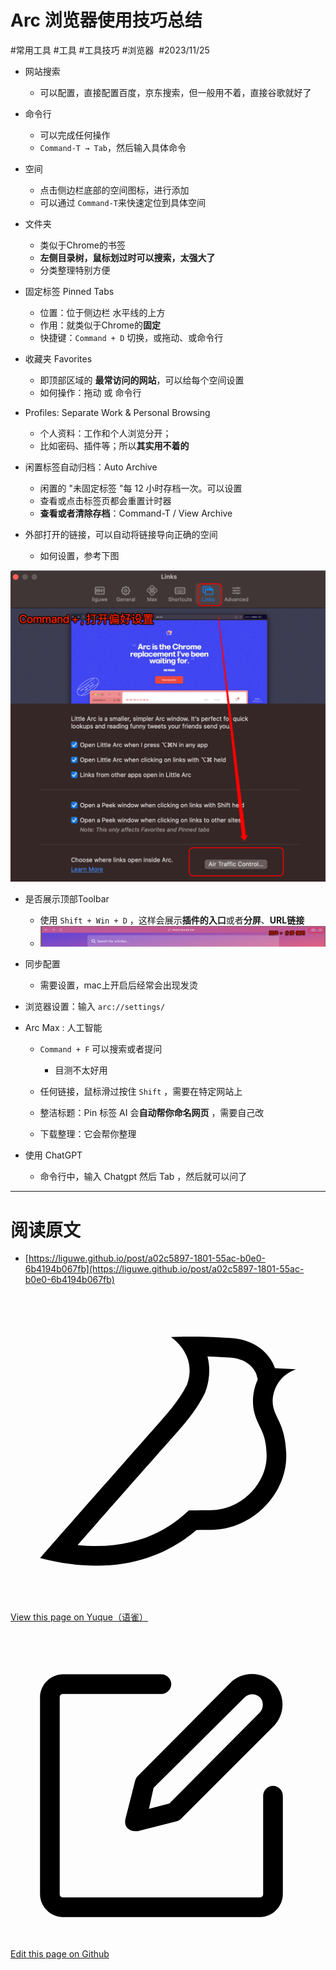 
# Arc 浏览器使用技巧总结

#常用工具 #工具 #工具技巧 #浏览器  #2023/11/25

- 网站搜索

   - 可以配置，直接配置百度，京东搜索，但一般用不着，直接谷歌就好了
- 命令行

   - 可以完成任何操作
   - `Command-T → Tab`，然后输入具体命令
- 空间

   - 点击侧边栏底部的空间图标，进行添加
   - 可以通过 `Command-T`来快速定位到具体空间
- 文件夹

   - 类似于Chrome的书签
   - **左侧目录树，鼠标划过时可以搜索，太强大了**
   - 分类整理特别方便
- 固定标签 Pinned Tabs

   - 位置：位于侧边栏 水平线的上方
   - 作用：就类似于Chrome的**固定**
   - 快捷键：`Command + D` 切换，或拖动、或命令行
- 收藏夹 Favorites

   - 即顶部区域的 **最常访问的网站**，可以给每个空间设置
   - 如何操作：拖动 或 命令行
- Profiles: Separate Work & Personal Browsing

   - 个人资料：工作和个人浏览分开；
   - 比如密码、插件等；所以**其实用不着的**
- 闲置标签自动归档：Auto Archive

   - 闲置的 "未固定标签 "每 12 小时存档一次。可以设置
   - 查看或点击标签页都会重置计时器
   - **查看或者清除存档**：Command-T / View Archive
- 外部打开的链接，可以自动将链接导向正确的空间

   - 如何设置，参考下图

![](images/7519566ad3af746f58e8c64afb550dbb.png)
- 是否展示顶部Toolbar

   - 使用 `Shift + Win + D` ，这样会展示**插件的入口**或者**分屏**、**URL链接**
   - ![](images/ec3bbf2b8b39bf2b20cf9a5d236b1fd8.png)
- 同步配置

   - 需要设置，mac上开启后经常会出现发烫
- 浏览器设置：输入 `arc://settings/`
- Arc Max : 人工智能

   - `Command + F` 可以搜索或者提问

      - 目测不太好用
   - 任何链接，鼠标滑过按住 `Shift` ，需要在特定网站上
   - 整洁标题：Pin 标签 AI 会**自动帮你命名网页** ，需要自己改
   - 下载整理：它会帮你整理
- 使用 ChatGPT

   - 命令行中，输入 Chatgpt 然后 Tab ，然后就可以问了

---


# 阅读原文

- [https://liguwe.github.io/post/a02c5897-1801-55ac-b0e0-6b4194b067fb](https://liguwe.github.io/post/a02c5897-1801-55ac-b0e0-6b4194b067fb)

<div class="liguwe-doc-footer" id="liguwe.site.blog-doc-footer">
            <div class="liguwe-doc-footer-edit-link">
                <p class="liguwe-doc-footer-p">
                    <svg t="1687912573060" class="icon" viewBox="0 0 1024 1024" version="1.1" xmlns="http://www.w3.org/2000/svg" p-id="1498">
                        <path d="M854.6 370.6c-9.9-39.4 9.9-102.2 73.4-124.4l-67.9-3.6s-25.7-90-143.6-98c-117.8-8.1-194.9-3-195-3 0.1 0 87.4 55.6 52.4 154.7-25.6 52.5-65.8 95.6-108.8 144.7-1.3 1.3-2.5 2.6-3.5 3.7C319.4 605 96 860 96 860c245.9 64.4 410.7-6.3 508.2-91.1 20.5-0.2 35.9-0.3 46.3-0.3 135.8 0 250.6-117.6 245.9-248.4-3.2-89.9-31.9-110.2-41.8-149.6z m-204.1 334c-10.6 0-26.2 0.1-46.8 0.3l-23.6 0.2-17.8 15.5c-47.1 41-104.4 71.5-171.4 87.6-52.5 12.6-110 16.2-172.7 9.6 18-20.5 36.5-41.6 55.4-63.1 92-104.6 173.8-197.5 236.9-268.5l1.4-1.4 1.3-1.5c4.1-4.6 20.6-23.3 24.7-28.1 9.7-11.1 17.3-19.9 24.5-28.6 30.7-36.7 52.2-67.8 69-102.2l1.6-3.3 1.2-3.4c13.7-38.8 15.4-76.9 6.2-112.8 22.5 0.7 46.5 1.9 71.7 3.6 33.3 2.3 55.5 12.9 71.1 29.2 5.8 6 10.2 12.5 13.4 18.7 1 2 1.7 3.6 2.3 5l5 17.7c-15.7 34.5-19.9 73.3-11.4 107.2 3 11.8 6.9 22.4 12.3 34.4 2.1 4.7 9.5 20.1 11 23.3 10.3 22.7 15.4 43 16.7 78.7 3.3 94.6-82.7 181.9-182 181.9z"
                              p-id="1499" ></path>
                    </svg>
                    <a href="https://www.yuque.com/liguwe/post/a02c5897-1801-55ac-b0e0-6b4194b067fb" target="_blank" class="liguwe-doc-footer-edit-link-a">
                        View this page on Yuque（语雀）
                    </a>
                </p>
                <p class="liguwe-doc-footer-p">
                    <svg t="1687913054251" class="icon" viewBox="0 0 1024 1024" version="1.1" xmlns="http://www.w3.org/2000/svg" p-id="5173"><path d="M853.333333 501.333333c-17.066667 0-32 14.933333-32 32v320c0 6.4-4.266667 10.666667-10.666666 10.666667H170.666667c-6.4 0-10.666667-4.266667-10.666667-10.666667V213.333333c0-6.4 4.266667-10.666667 10.666667-10.666666h320c17.066667 0 32-14.933333 32-32s-14.933333-32-32-32H170.666667c-40.533333 0-74.666667 34.133333-74.666667 74.666666v640c0 40.533333 34.133333 74.666667 74.666667 74.666667h640c40.533333 0 74.666667-34.133333 74.666666-74.666667V533.333333c0-17.066667-14.933333-32-32-32z"  p-id="5174"></path><path d="M405.333333 484.266667l-32 125.866666c-2.133333 10.666667 0 23.466667 8.533334 29.866667 6.4 6.4 14.933333 8.533333 23.466666 8.533333h8.533334l125.866666-32c6.4-2.133333 10.666667-4.266667 14.933334-8.533333l300.8-300.8c38.4-38.4 38.4-102.4 0-140.8-38.4-38.4-102.4-38.4-140.8 0L413.866667 469.333333c-4.266667 4.266667-6.4 8.533333-8.533334 14.933334z m59.733334 23.466666L761.6 213.333333c12.8-12.8 36.266667-12.8 49.066667 0 12.8 12.8 12.8 36.266667 0 49.066667L516.266667 558.933333l-66.133334 17.066667 14.933334-68.266667z"  p-id="5175"></path></svg>
                    <a href="https://github.com/liguwe/liguwe.github.io/blob/master/post/a02c5897-1801-55ac-b0e0-6b4194b067fb.md" target="_blank" class="liguwe-doc-footer-edit-link-a">Edit this page on Github</a>
                </p>
            </div>
            <div id="liguwe-comment"></div></div>